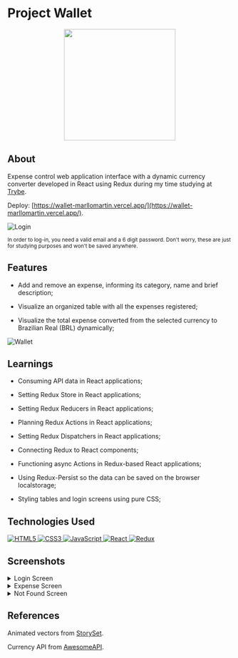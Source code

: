 
# Project Wallet
<div align="center">
<img src=https://i.imgur.com/l1nbqw8.png width="250px">
</div>

## About
Expense control web application interface with a dynamic currency converter developed in React using Redux during my time studying at [Trybe](https://www.betrybe.com/).

Deploy: [https://wallet-marllomartin.vercel.app/](https://wallet-marllomartin.vercel.app/).

![Login](https://github.com/marllomartin/wallet/blob/master/public/login.gif)

<sup>In order to log-in, you need a valid email and a 6 digit password. Don't worry, these are just for studying purposes and won't be saved anywhere.</sup>


## Features

  - Add and remove an expense, informing its category, name and brief description;

  - Visualize an organized table with all the expenses registered;
  
  - Visualize the total expense converted from the selected currency to Brazilian Real (BRL) dynamically;

![Wallet](https://github.com/marllomartin/wallet/blob/master/public/wallet.gif)

## Learnings

  * Consuming API data in React applications;
  
  * Setting Redux Store in React applications;

  * Setting Redux Reducers in React applications;
  
  * Planning Redux Actions in React applications;
  
  * Setting Redux Dispatchers in React applications;
  
  * Connecting Redux to React components;
  
  * Functioning async Actions in Redux-based React applications;
  
  * Using Redux-Persist so the data can be saved on the browser localstorage;

  * Styling tables and login screens using pure CSS;

## Technologies Used

<a href="https://www.w3schools.com/html/">
<img 
     src="https://img.shields.io/badge/html5-E34F26?style=for-the-badge&logo=html5&logoColor=fff&logoWidth=25"
     alt="HTML5"
/>
</a>
<a href="https://www.w3schools.com/css/">
<img
     src="https://img.shields.io/badge/css3-1572B6?style=for-the-badge&logo=css3&logoColor=fff&logoWidth=25"
     alt="CSS3"
/>   
</a>
<a href="https://javascript.com/">
<img 
    src="https://img.shields.io/badge/javascript-F0DB4F?style=for-the-badge&logo=javascript&logoColor=323330&logoWidth=25"
    alt="JavaScript"
/>
</a>
<a href="https://reactjs.org/">
<img 
    src="https://img.shields.io/badge/react-282C34?style=for-the-badge&logo=react&logoColor=69DAFB&logoWidth=25"
    alt="React"
    href="https://reactjs.org/" 
/>
</a>
<a href="https://reduxjs.org/">
<img 
    src="https://img.shields.io/badge/redux-764ABC?style=for-the-badge&logo=redux&logoColor=fff&logoWidth=20"
    alt="Redux"
/>
</a>
</div>

## Screenshots

<details>
 <summary>Login Screen</summary>
 <img src=https://i.imgur.com/A6gcnyP.png width="800px" >
</details>

<details>
 <summary>Expense Screen</summary>
 <img src=https://i.imgur.com/vfTn4uQ.png width="800px" >
</details>

<details>
  <summary>Not Found Screen</summary>
  <img src=https://i.imgur.com/dTcuSHP.png width="800px">
</details>

## References

Animated vectors from [StorySet](https://storyset.com/).

Currency API from [AwesomeAPI](https://docs.awesomeapi.com.br/api-de-moedas).
